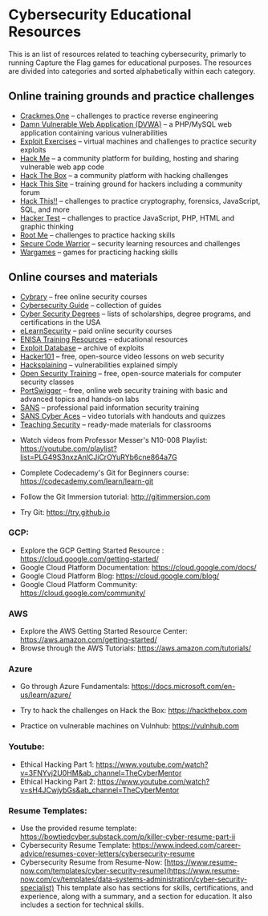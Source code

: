 Cybersecurity Educational Resources
==========================

This is an list of resources related to teaching cybersecurity, primarly to running Capture the Flag games for educational purposes. The resources are divided into categories and sorted alphabetically within each category.

## Online training grounds and practice challenges

* [Crackmes.One](https://crackmes.one/) – challenges to practice reverse engineering
* [Damn Vulnerable Web Application (DVWA)](http://www.dvwa.co.uk/) – a PHP/MySQL web application containing various vulnerabilities
* [Exploit Exercises](https://exploit-exercises.com/) – virtual machines and challenges to practice security exploits
* [Hack Me](https://hack.me/) – a community platform for building, hosting and sharing vulnerable web app code
* [Hack The Box](https://www.hackthebox.eu/) – a community platform with hacking challenges
* [Hack This Site](https://www.hackthissite.org/) – training ground for hackers including a community forum
* [Hack This!!](https://www.hackthis.co.uk/) – challenges to practice cryptography, forensics, JavaScript, SQL, and more
* [Hacker Test](http://www.hackertest.net/) – challenges to practice JavaScript, PHP, HTML and graphic thinking
* [Root Me](https://www.root-me.org) – challenges to practice hacking skills
* [Secure Code Warrior](https://portal.securecodewarrior.com/#/intro-splash) – security learning resources and challenges
* [Wargames](http://overthewire.org/wargames/) – games for practicing hacking skills

## Online courses and materials
* [Cybrary](https://www.cybrary.it/) – free online security courses
* [Cybersecurity Guide](https://cybersecurityguide.org/) – collection of guides
* [Cyber Security Degrees](https://cybersecuritydegrees.org/) – lists of scholarships, degree programs, and certifications in the USA
* [eLearnSecurity](https://www.elearnsecurity.com/) – paid online security courses
* [ENISA Training Resources](https://www.enisa.europa.eu/topics/trainings-for-cybersecurity-specialists/online-training-material) – educational resources
* [Exploit Database](https://www.exploit-db.com/) – archive of exploits
* [Hacker101](https://www.hacker101.com/) – free, open-source video lessons on web security
* [Hacksplaining](https://www.hacksplaining.com/lessons) – vulnerabilities explained simply
* [Open Security Training](http://www.opensecuritytraining.info/) – free, open-source materials for computer security classes
* [PortSwigger](https://portswigger.net/web-security) – free, online web security training with basic and advanced topics and hands-on labs
* [SANS](https://www.sans.org/) – professional paid information security training
* [SANS Cyber Aces](https://tutorials.cyberaces.org/) – video tutorials with handouts and quizzes
* [Teaching Security](https://teachingsecurity.org/) – ready-made materials for classrooms


- Watch videos from Professor Messer's N10-008 Playlist: https://youtube.com/playlist?list=PLG49S3nxzAnlCJiCrOYuRYb6cne864a7G

- Complete Codecademy's Git for Beginners course: https://codecademy.com/learn/learn-git
- Follow the Git Immersion tutorial: http://gitimmersion.com
- Try Git: https://try.github.io

### GCP:
-  Explore the GCP Getting Started Resource : https://cloud.google.com/getting-started/
-  Google Cloud Platform Documentation: https://cloud.google.com/docs/
-  Google Cloud Platform Blog: https://cloud.google.com/blog/
-  Google Cloud Platform Community: https://cloud.google.com/community/

### AWS
- Explore the AWS Getting Started Resource Center: https://aws.amazon.com/getting-started/
- Browse through the AWS Tutorials: https://aws.amazon.com/tutorials/

###  Azure
- Go through Azure Fundamentals: https://docs.microsoft.com/en-us/learn/azure/

- Try to hack the challenges on Hack the Box: https://hackthebox.com
- Practice on vulnerable machines on Vulnhub: https://vulnhub.com

### Youtube:
- Ethical Hacking Part 1: https://www.youtube.com/watch?v=3FNYvj2U0HM&ab_channel=TheCyberMentor
- Ethical Hacking Part 2: https://www.youtube.com/watch?v=sH4JCwjybGs&ab_channel=TheCyberMentor

### Resume Templates:
- Use the provided resume template: https://bowtiedcyber.substack.com/p/killer-cyber-resume-part-ii
- Cybersecurity Resume Template: https://www.indeed.com/career-advice/resumes-cover-letters/cybersecurity-resume
- Cybersecurity Resume from Resume-Now: [https://www.resume-now.com/templates/cyber-security-resume](https://www.resume-now.com/cv/templates/data-systems-administration/cyber-security-specialist)
 This template also has sections for skills, certifications, and experience, along with a summary, and a section for education. It also includes a section for technical   skills.





